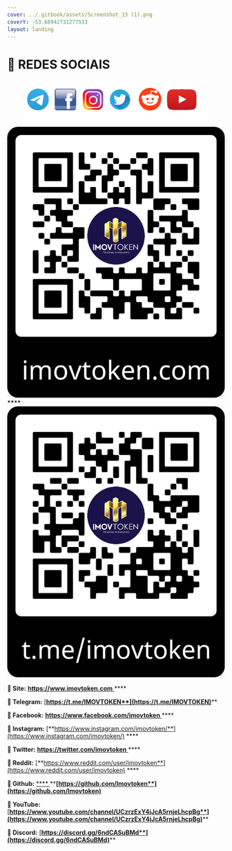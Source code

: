 ```yaml
---
cover: ../.gitbook/assets/Screenshot_13 (1).png
coverY: -53.68942731277533
layout: landing
---
```


# 📌 REDES SOCIAIS

<figure><img src="../.gitbook/assets/image (14) (1).png" alt=""><figcaption></figcaption></figure>

****<img src="../.gitbook/assets/WhatsApp Image 2022-08-22 at 13.36.30.jpeg" alt="" data-size="original">                          ****                          ![](<../.gitbook/assets/WhatsApp Image 2022-08-22 at 13.36.30 (1).jpeg>)****

**🔸 Site:** [**https://www.imovtoken.com** ](https://www.imovtoken.com)****

**🔸 Telegram:** [**https://t.me/IMOVTOKEN**](https://t.me/IMOVTOKEN)****

**🔸 Facebook:** [**https://www.facebook.com/imovtoken** ](https://www.facebook.com/imovtoken)****

**🔸 Instagram:** [**https://www.instagram.com/imovtoken/**](https://www.instagram.com/imovtoken/) ****&#x20;

**🔸 Twitter:** [**https://twitter.com/imovtoken** ](https://twitter.com/imovtoken)****

**🔸 Reddit:** [**https://www.reddit.com/user/imovtoken**](https://www.reddit.com/user/imovtoken) ****&#x20;

**🔸 Github:** [ **** ](https://github.com/Imovtoken)****[**https://github.com/Imovtoken**](https://github.com/Imovtoken)****

**🔸 YouTube:** [**https://www.youtube.com/channel/UCzrzExY4iJcA5rnjeLhcpBg**](https://www.youtube.com/channel/UCzrzExY4iJcA5rnjeLhcpBg)****

**🔸 Discord:** [**https://discord.gg/6ndCASuBMd**](https://discord.gg/6ndCASuBMd)****

